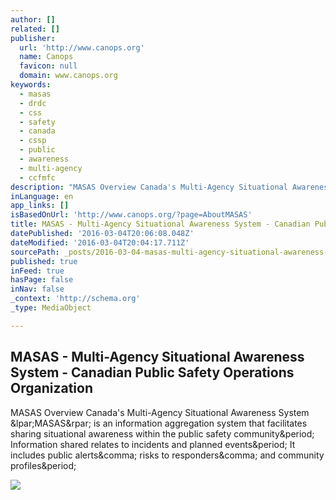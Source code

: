 ```yaml
---
author: []
related: []
publisher:
  url: 'http://www.canops.org'
  name: Canops
  favicon: null
  domain: www.canops.org
keywords:
  - masas
  - drdc
  - css
  - safety
  - canada
  - cssp
  - public
  - awareness
  - multi-agency
  - ccfmfc
description: "MASAS Overview Canada's Multi-Agency Situational Awareness System (MASAS) is an information aggregation system that facilitates sharing situational awareness within the public safety community. Information shared relates to incidents and planned events. It includes public alerts, risks to responders, and community profiles."
inLanguage: en
app_links: []
isBasedOnUrl: 'http://www.canops.org/?page=AboutMASAS'
title: MASAS - Multi-Agency Situational Awareness System - Canadian Public Safety Operations Organization
datePublished: '2016-03-04T20:06:08.048Z'
dateModified: '2016-03-04T20:04:17.711Z'
sourcePath: _posts/2016-03-04-masas-multi-agency-situational-awareness-system-canadian.md
published: true
inFeed: true
hasPage: false
inNav: false
_context: 'http://schema.org'
_type: MediaObject

---
```

<article style=""><h1>MASAS - Multi-Agency Situational Awareness System - Canadian Public Safety Operations Organization</h1><p>MASAS Overview Canada's Multi-Agency Situational Awareness System &amp;lpar;MASAS&amp;rpar; is an information aggregation system that facilitates sharing situational awareness within the public safety community&amp;period; Information shared relates to incidents and planned events&amp;period; It includes public alerts&amp;comma; risks to responders&amp;comma; and community profiles&amp;period;</p><img src="http://www.canops.org/resource/resmgr/Images/MASAS/MASASscreenshot1509.png" /></article>